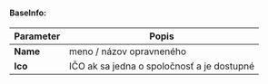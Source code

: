 #### BaseInfo:
| Parameter | Popis |
| ----------- | ----------- |
| **Name** | meno / názov opravneného |
| **Ico** | IČO ak sa jedna o spoločnosť a je dostupné |